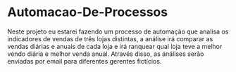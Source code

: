 # Automacao-De-Processos
 Neste projeto eu estarei fazendo um processo de automação que analisa os indicadores de vendas de três lojas distintas, a análise irá comparar as vendas diárias e anuais de cada loja e irá ranquear qual loja teve a melhor vendo diária e melhor venda anual. Através disso, as análises serão enviadas por email para diferentes gerentes fictícios.
